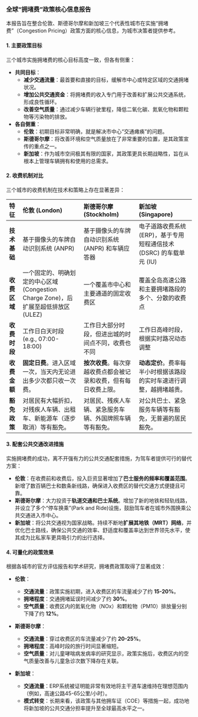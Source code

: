 ### 全球“拥堵费”政策核心信息报告

本报告旨在整合伦敦、斯德哥尔摩和新加坡三个代表性城市在实施“拥堵费”（Congestion Pricing）政策方面的核心信息，为城市决策者提供参考。

#### 1. 主要政策目标

三个城市实施拥堵费的核心目标高度一致，但各有侧重：

*   **共同目标**：
    *   **减少交通流量**：最首要和直接的目标，缓解市中心或特定区域的交通拥堵状况。
    *   **增加公共交通资金**：将拥堵费的收入专门用于改善和扩展公共交通系统，形成良性循环。
    *   **改善空气质量**：通过减少车辆行驶里程，降低二氧化碳、氮氧化物和颗粒物等污染物的排放。
*   **各自侧重**：
    *   **伦敦**：初期目标非常明确，就是解决市中心“交通瘫痪”的问题。
    *   **斯德哥尔摩**：将改善环境和空气质量放在了非常重要的位置，是其政策宣传的重点之一。
    *   **新加坡**：作为城市空间极其有限的国家，其政策更具长期战略性，旨在从根本上管理车辆拥有和使用的总需求。

#### 2. 收费机制对比

三个城市的收费机制在技术和策略上存在显著差异：

| 特征 | 伦敦 (London) | 斯德哥尔摩 (Stockholm) | 新加坡 (Singapore) |
| :--- | :--- | :--- | :--- |
| **技术基础** | 基于摄像头的车牌自动识别系统 (ANPR) | 基于摄像头的车牌自动识别系统 (ANPR) 和车辆应答器 | 电子道路收费系统 (ERP)，基于专用短程通信技术 (DSRC) 的车载单元 (IU) |
| **收费区域** | 一个固定的、明确划定的中心区域 (Congestion Charge Zone)，后扩展至超低排放区 (ULEZ) | 一个覆盖市中心和主要通道的固定收费区 | 覆盖全岛高速公路和主要拥堵路段的多个、分散的收费点 |
| **收费时段** | 工作日白天时段 (e.g., 07:00-18:00) | 工作日大部分时段，但进出城的时间点不同，收费也不同 | 工作日高峰时段，根据实时路况动态调整 |
| **收费金额** | **固定日费**。进入区域一次，当天内无论进出多少次都只收一次费。 | **按次收费**。每次穿越收费点都会被记录和收费，但有每日收费上限。 | **动态定价**。费率每半小时根据该路段的实时车速进行调整，越拥堵越贵。 |
| **豁免政策** | 对居民有大幅折扣，对残疾人车辆、出租车、新能源车（逐步取消）等有豁免。 | 对居民、残疾人车辆、紧急服务车辆、外国牌照车辆等有豁免。 | 对公共巴士、紧急服务车辆等有豁免，无普遍的居民豁免。 |

#### 3. 配套公共交通改进措施

实施拥堵费的成功，离不开强有力的公共交通配套措施，为驾车者提供可行的替代方案：

*   **伦敦**：在收费前和收费后，投入巨资显著增加了**巴士服务的频率和覆盖范围**。新增了数百辆巴士和数条新线路，确保进入收费区的替代交通方式便捷且可靠。
*   **斯德哥尔摩**：大力投资于**轨道交通和巴士系统**。增加了新的地铁和轻轨线路，并设立了多个“停车换乘”(Park and Ride)设施，鼓励驾车者在城市外围换乘公共交通进入市中心。
*   **新加坡**：将公共交通视为国家战略。持续不断地**扩展其地铁（MRT）网络**，并优化巴士路线，确保公共交通的效率、舒适度和覆盖率达到世界领先水平，使其成为比私家车更具吸引力的出行选择。

#### 4. 可量化的政策效果

根据各城市的官方评估报告和学术研究，拥堵费政策取得了显著成效：

*   **伦敦**：
    *   **交通流量**：政策实施初期，进入收费区的车流量减少了约 **15-20%**。
    *   **拥堵程度**：交通拥堵延误时间减少了约 **30%**。
    *   **空气质量**：收费区内的氮氧化物（NOx）和颗粒物（PM10）排放量分别下降了约 **12%**。

*   **斯德哥尔摩**：
    *   **交通流量**：穿过收费区的车流量减少了约 **20-25%**。
    *   **拥堵程度**：高峰时段的旅行时间显著缩短。
    *   **空气质量**：对儿童哮喘病发病率的研究显示，政策实施后，收费区内的空气质量改善与儿童急诊次数下降存在关联。

*   **新加坡**：
    *   **交通流量**：ERP系统被证明能非常有效地将主干道车速维持在理想范围内（例如，高速公路45-65公里/小时）。
    *   **模式转变**：长期来看，该政策与其他拥车证（COE）等措施一起，成功地将新加坡的公共交通分担率提升至全球最高水平之一。